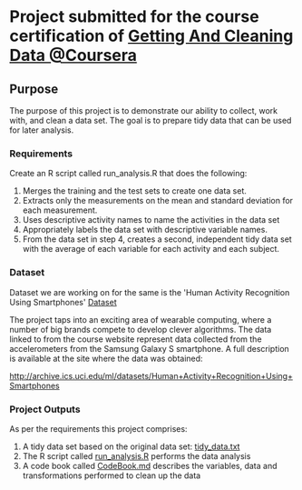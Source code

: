 # Project submitted for the course certification of [Getting And Cleaning Data @Coursera](https://www.coursera.org/learn/data-cleaning)

##  Purpose
The purpose of this project is to demonstrate our ability to collect, work with, and clean a data set. The goal is to prepare tidy data that can be used for later analysis. 

###  Requirements
Create an R script called run_analysis.R that does the following:

1. Merges the training and the test sets to create one data set.
2. Extracts only the measurements on the mean and standard deviation for each measurement. 
3. Uses descriptive activity names to name the activities in the data set
4. Appropriately labels the data set with descriptive variable names. 
5. From the data set in step 4, creates a second, independent tidy data set with the average of each variable for each activity and each subject.

### Dataset 
Dataset we are working on for the same is the 'Human Activity Recognition Using Smartphones' [Dataset](https://d396qusza40orc.cloudfront.net/getdata%2Fprojectfiles%2FUCI%20HAR%20Dataset.zip)

The project taps into an exciting area of wearable computing, where a number of big brands compete to develop clever algorithms. The data linked to from the course website represent data collected from the accelerometers from the Samsung Galaxy S smartphone. A full description is available at the site where the data was obtained: 

http://archive.ics.uci.edu/ml/datasets/Human+Activity+Recognition+Using+Smartphones 

### Project Outputs
As per the requirements this project comprises:

1. A tidy data set based on the original data set: [tidy_data.txt](https://github.com/prigyan/courseraGetCleanDataInR/blob/master/tidy_data.txt)
2. The R script called [run_analysis.R](https://github.com/prigyan/courseraGetCleanDataInR/blob/master/run_analysis.R) performs the data analysis
3. A code book called [CodeBook.md](https://github.com/prigyan/courseraGetCleanDataInR/blob/master/CodeBook.md) describes the variables, data and transformations performed to clean up the data 
